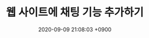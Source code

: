 ---
layout: post
title:  "웹 사이트에 채팅 기능 추가하기"
date:   2020-09-09 21:08:03 +0900
categories: 채팅 프로토콜
---